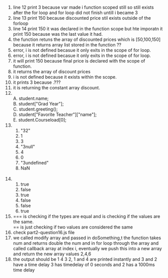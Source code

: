 <ol>
  <li>line 12 print 3 because var made i function scoped still so still exists after the for loop and for loop did not finish untill i became 3 </li>
  <li>line 13 print 150 because discounted price stil exists outside of the forloop</li>
  <li>line 14 print 150 it was declared in the function scope but hte imporatn it print 150 because was the last value it had.</li>
  <li>the function retuns the array of discounted prices which is [50,100,150] because it returns array list stored in the function ??</li>
  <li>error, i is not defined becasue it only exits in the scope of for loop.</li>
  <li>error, i is not defined becasue it only exits in the scope of for loop.</li>
  <li>it will print 150 because final price is declared with the scope of function. </li>
  <li>it returns the array of discount prices </li>
  <li>i is not defined because it exists within the scope.</li>
  <li>it prints 3 because .???</li>
  <li>it is returning the constant array discount. </li>
  <li><br>
  A. student.name;
  <br>
  B. student["Grad Year"];
  <br>
  C. student.greeting();
  <br>
  D. student["Favorite Teacher"]["name"];
  <br>
  E. student.Courseload[0];
  <br>
  
  </li>
  <li>
     <ol><li>"32"</li>
     <li>1</li>
     <li>3</li>
     <li>"3null"</li>
     <li>4</li>
      <li>0</li>
     <li>"3undefined"</li>
     <li>NaN</li>
     </ol>
  </li>
  <br>
  <li>   <ol><li>true</li>
     <li>false</li>
     <li>true</li>
     <li>false</li>
     <li>false</li>
     <li>true</li>
     </ol>
  
  </li>
  <li>=== is checking if the types are equal and is checking if the values are the same.
  <br>
  == is just checking if two values are considered the same </li>
  <li>check part2-question16.js file</li>
  <li>we called modify array and passed in doSomething,t the function takes num and returns double the num and in for loop through the array and called callback array at index i, eventually we push this into a new array and return the new array values 2,4,6</li>
  <li>the output should be 1 4 3 2, 1 and 4 are printed instantly and 3 and 2 have a time delay 3 has timedelay of 0 seconds and 2 has a 1000ms time delay</li>

</ol>


<!--- it will print 150 because final price is declared with the scope of function. 
it returns the array of discount prices -->

